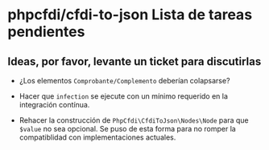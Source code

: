 # phpcfdi/cfdi-to-json Lista de tareas pendientes

## Ideas, por favor, levante un ticket para discutirlas

- ¿Los elementos `Comprobante/Complemento` deberían colapsarse?

- Hacer que `infection` se ejecute con un mínimo requerido en la integración contínua.

- Rehacer la construcción de `PhpCfdi\CfdiToJson\Nodes\Node` para que `$value` no sea opcional.
  Se puso de esta forma para no romper la compatiblidad con implementaciones actuales.

